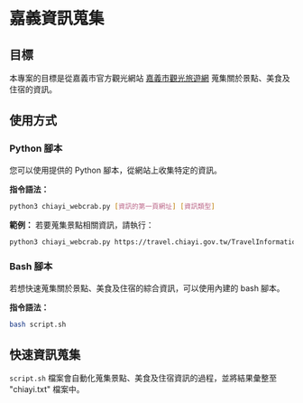 # 嘉義資訊蒐集

## 目標
本專案的目標是從嘉義市官方觀光網站 [嘉義市觀光旅遊網](https://travel.chiayi.gov.tw/) 蒐集關於景點、美食及住宿的資訊。

## 使用方式

### Python 腳本
您可以使用提供的 Python 腳本，從網站上收集特定的資訊。

**指令語法：**
```bash
python3 chiayi_webcrab.py [資訊的第一頁網址] [資訊類型]
```

**範例：**
若要蒐集景點相關資訊，請執行：
```bash
python3 chiayi_webcrab.py https://travel.chiayi.gov.tw/TravelInformation/C000005/1 sites
```

### Bash 腳本
若想快速蒐集關於景點、美食及住宿的綜合資訊，可以使用內建的 bash 腳本。

**指令語法：**
```bash
bash script.sh
```

## 快速資訊蒐集
`script.sh` 檔案會自動化蒐集景點、美食及住宿資訊的過程，並將結果彙整至 "chiayi.txt" 檔案中。
